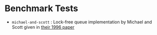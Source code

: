 # Benchmark Tests

- `michael-and-scott` : Lock-free queue implementation by Michael and
  Scott given in [their 1996 paper]()